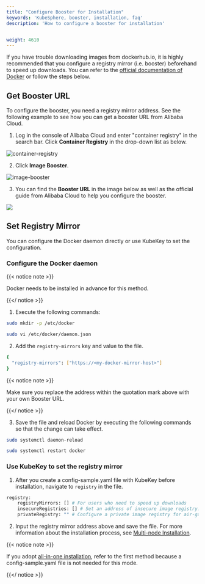 ```yaml
---
title: "Configure Booster for Installation"
keywords: 'KubeSphere, booster, installation, faq'
description: 'How to configure a booster for installation'


weight: 4610
---
```


If you have trouble downloading images from dockerhub.io, it is highly recommended that you configure a registry mirror (i.e. booster) beforehand to speed up downloads. You can refer to the [official documentation of Docker](https://docs.docker.com/registry/recipes/mirror/#configure-the-docker-daemon) or follow the steps below.

## Get Booster URL

To configure the booster, you need a registry mirror address. See the following example to see how you can get a booster URL from Alibaba Cloud.

1. Log in the console of Alibaba Cloud and enter "container registry" in the search bar. Click **Container Registry** in the drop-down list as below.

![container-registry](https://ap3.qingstor.com/kubesphere-website/docs/20200904165654.png)

2. Click **Image Booster**.

![image-booster](https://ap3.qingstor.com/kubesphere-website/docs/20200904170057.png)

3. You can find the **Booster URL** in the image below as well as the official guide from Alibaba Cloud to help you configure the booster.

![](https://ap3.qingstor.com/kubesphere-website/docs/20200904171359.png)

## Set Registry Mirror

You can configure the Docker daemon directly or use KubeKey to set the configuration.

### Configure the Docker daemon

{{< notice note >}}

Docker needs to be installed in advance for this method.

{{</ notice >}} 

1. Execute the following commands:

```bash
sudo mkdir -p /etc/docker
```

```bash
sudo vi /etc/docker/daemon.json
```

2. Add the `registry-mirrors` key and value to the file.

```bash
{
  "registry-mirrors": ["https://<my-docker-mirror-host>"]
}
```

{{< notice note >}} 

Make sure you replace the address within the quotation mark above with your own Booster URL.

{{</ notice >}} 

3. Save the file and reload Docker by executing the following commands so that the change can take effect.

```bash
sudo systemctl daemon-reload
```

```bash
sudo systemctl restart docker
```

### Use KubeKey to set the registry mirror

1. After you create a config-sample.yaml file with KubeKey before installation, navigate to `registry` in the file.

```bash
registry:
    registryMirrors: [] # For users who need to speed up downloads
    insecureRegistries: [] # Set an address of insecure image registry. See https://docs.docker.com/registry/insecure/
    privateRegistry: "" # Configure a private image registry for air-gapped installation (e.g. docker local registry or Harbor)
```

2. Input the registry mirror address above and save the file. For more information about the installation process, see [Multi-node Installation](../../../installing-on-linux/introduction/multioverview/). 

{{< notice note >}}

If you adopt [all-in-one installation](../../../quick-start/all-in-one-on-linux/), refer to the first method because a config-sample.yaml file is not needed for this mode.

{{</ notice >}} 